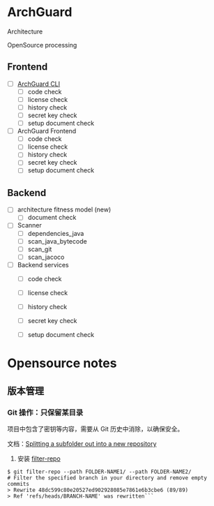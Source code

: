 # ArchGuard

Architecture

OpenSource processing

## Frontend

- [ ] [ArchGuard CLI](https://github.com/archguard/arch-guard-cli)
   - [ ] code check
   - [ ] license check
   - [ ] history check
   - [ ] secret key check
   - [ ] setup document check
- [ ] ArchGuard Frontend
   - [ ] code check
   - [ ] license check
   - [ ] history check
   - [ ] secret key check
   - [ ] setup document check

## Backend

- [ ] architecture fitness model (new)
   - [ ] document check
- [ ] Scanner
   - [ ] dependencies_java
   - [ ] scan_java_bytecode
   - [ ] scan_git  
   - [ ] scan_jacoco 
- [ ] Backend services
   - [ ] code check
   - [ ] license check
   - [ ] history check
   - [ ] secret key check
   - [ ] setup document check


# Opensource notes

## 版本管理

### Git 操作：只保留某目录

项目中包含了密钥等内容，需要从 Git 历史中消除，以确保安全。

文档：[Splitting a subfolder out into a new repository](https://docs.github.com/en/get-started/using-git/splitting-a-subfolder-out-into-a-new-repository)

1. 安装 [filter-repo](https://github.com/newren/git-filter-repo/blob/main/INSTALL.md)

```
$ git filter-repo --path FOLDER-NAME1/ --path FOLDER-NAME2/
# Filter the specified branch in your directory and remove empty commits
> Rewrite 48dc599c80e20527ed902928085e7861e6b3cbe6 (89/89)
> Ref 'refs/heads/BRANCH-NAME' was rewritten```
```




